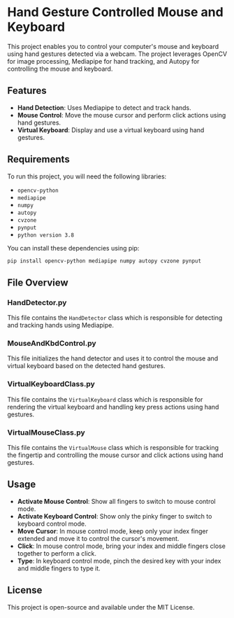 # Hand Gesture Controlled Mouse and Keyboard

This project enables you to control your computer's mouse and keyboard using hand gestures detected via a webcam. The project leverages OpenCV for image processing, Mediapipe for hand tracking, and Autopy for controlling the mouse and keyboard.

## Features

- **Hand Detection**: Uses Mediapipe to detect and track hands.
- **Mouse Control**: Move the mouse cursor and perform click actions using hand gestures.
- **Virtual Keyboard**: Display and use a virtual keyboard using hand gestures.

## Requirements

To run this project, you will need the following libraries:

- `opencv-python`
- `mediapipe`
- `numpy`
- `autopy`
- `cvzone`
- `pynput`
- `python version 3.8`

You can install these dependencies using pip:

```bash
pip install opencv-python mediapipe numpy autopy cvzone pynput
```

## File Overview

### HandDetector.py

This file contains the `HandDetector` class which is responsible for detecting and tracking hands using Mediapipe.

### MouseAndKbdControl.py

This file initializes the hand detector and uses it to control the mouse and virtual keyboard based on the detected hand gestures.

### VirtualKeyboardClass.py

This file contains the `VirtualKeyboard` class which is responsible for rendering the virtual keyboard and handling key press actions using hand gestures.

### VirtualMouseClass.py

This file contains the `VirtualMouse` class which is responsible for tracking the fingertip and controlling the mouse cursor and click actions using hand gestures.


## Usage

- **Activate Mouse Control**: Show all fingers to switch to mouse control mode.
- **Activate Keyboard Control**: Show only the pinky finger to switch to keyboard control mode.
- **Move Cursor**: In mouse control mode, keep only your index finger extended and move it to control the cursor's movement.
- **Click**: In mouse control mode, bring your index and middle fingers close together to perform a click.
- **Type**: In keyboard control mode, pinch the desired key with your index and middle fingers to type it.

## License

This project is open-source and available under the MIT License.
